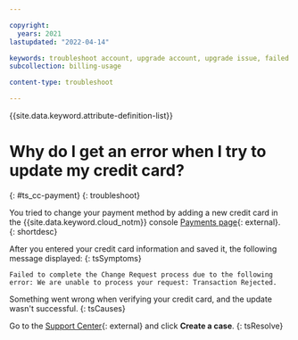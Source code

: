 ```yaml
---

copyright:
  years: 2021
lastupdated: "2022-04-14"

keywords: troubleshoot account, upgrade account, upgrade issue, failed transaction, credit card, payment process
subcollection: billing-usage

content-type: troubleshoot

---
```


{{site.data.keyword.attribute-definition-list}}

# Why do I get an error when I try to update my credit card? 
{: #ts_cc-payment}
{: troubleshoot}

You tried to change your payment method by adding a new credit card in the {{site.data.keyword.cloud_notm}} console [Payments page](/billing/payments){: external}.  
{: shortdesc}

After you entered your credit card information and saved it, the following message displayed:
{: tsSymptoms}

`Failed to complete the Change Request process due to the following error: We are unable to process your request: Transaction Rejected.`

Something went wrong when verifying your credit card, and the update wasn't successful.
{: tsCauses}

Go to the [Support Center](/unifiedsupport/supportcenter){: external} and click **Create a case**. 
{: tsResolve}
